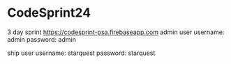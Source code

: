 # CodeSprint24
3 day sprint
https://codesprint-psa.firebaseapp.com
admin user
username: admin
password: admin

ship user
username: starquest
password: starquest
